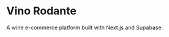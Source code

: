 # Vino Rodante

A wine e-commerce platform built with Next.js and Supabase.

<!-- Force deploy: $(date) --> 
